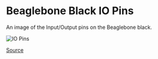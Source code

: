 Beaglebone Black IO Pins
=========
An image of the Input/Output pins on the Beaglebone black.

![IO Pins](http://insigntech.files.wordpress.com/2013/09/bbb_pinouts.jpg)


[Source](http://insigntech.files.wordpress.com/2013/09/bbb_pinouts.jpg)